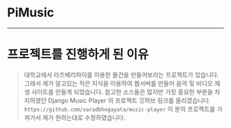 # PiMusic
--------
# 프로젝트를 진행하게 된 이유
>대학교에서 라즈베리파이를 이용한 물건을 만들어보라는 프로젝트가 있습니다. 그래서 제가 알고있는 적은 지식을 이용하여 웹서버를 만들어 음악 및 비디오 재생 사이트를 만들게 되었습니다.
>참고한 소스들은 많지만 가장 중요한 부분을 차지하였던 Django Music Player 의 프로젝트 깃허브 링크를 올리겠습니다.
```https://github.com/varadbhogayata/music-player```
>이 분의 프로젝트를 가져가서 제가 원하는대로 수정하였습니다.
